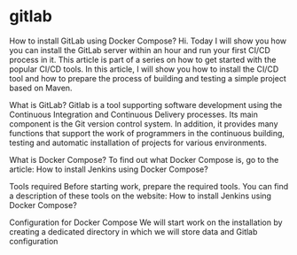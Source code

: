 # gitlab
How to install GitLab using Docker Compose?
Hi. Today I will show you how you can install the GitLab server within an hour and run your first CI/CD process in it.
This article is part of a series on how to get started with the popular CI/CD tools. In this article, I will show you how to install the CI/CD tool and how to prepare the process of building and testing a simple project based on Maven.

What is GitLab?
Gitlab is a tool supporting software development using the Continuous Integration and Continuous Delivery processes. Its main component is the Git version control system. In addition, it provides many functions that support the work of programmers in the continuous building, testing and automatic installation of projects for various environments.

What is Docker Compose?
To find out what Docker Compose is, go to the article: How to install Jenkins using Docker Compose?

Tools required
Before starting work, prepare the required tools. You can find a description of these tools on the website: How to install Jenkins using Docker Compose?

Configuration for Docker Compose
We will start work on the installation by creating a dedicated directory in which we will store data and Gitlab configuration

